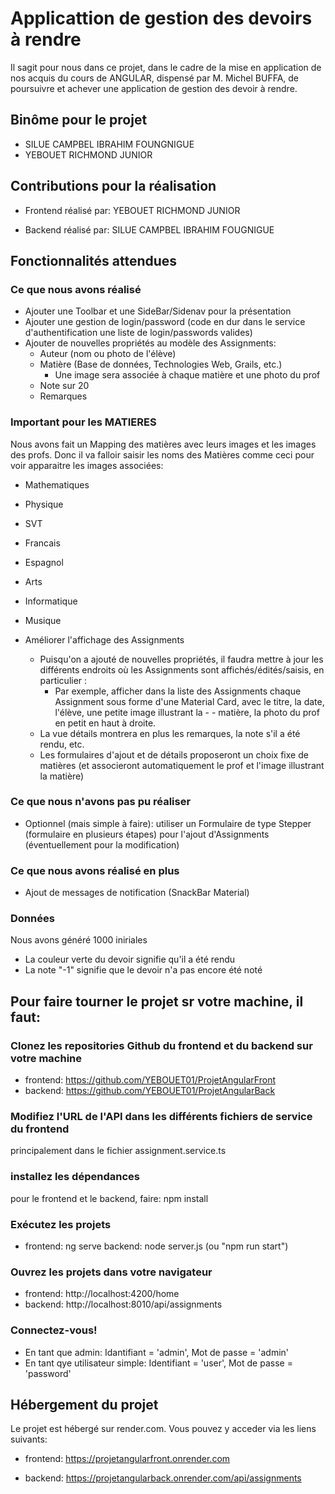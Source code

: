 # Applicattion de gestion des devoirs à rendre
Il sagit pour nous dans ce projet, dans le cadre de la mise en application de nos acquis du cours de ANGULAR, dispensé par M. Michel BUFFA, de poursuivre et achever une application de gestion des devoir à rendre.


## Binôme pour le projet
- SILUE CAMPBEL IBRAHIM FOUNGNIGUE
- YEBOUET RICHMOND JUNIOR

## Contributions pour la réalisation

- Frontend réalisé par: YEBOUET RICHMOND JUNIOR

- Backend réalisé par: SILUE CAMPBEL IBRAHIM FOUGNIGUE


## Fonctionnalités attendues
### Ce que nous avons réalisé
- Ajouter une Toolbar et une SideBar/Sidenav pour la présentation
- Ajouter une gestion de login/password (code en dur dans le service d'authentification une liste de login/passwords valides)
- Ajouter de nouvelles propriétés au modèle des Assignments:
    - Auteur (nom ou photo de l'élève)
    - Matière (Base de données, Technologies Web, Grails, etc.)
        - Une image sera associée à chaque matière et une photo du prof
    - Note sur 20
    - Remarques
### Important pour les MATIERES
Nous avons fait un Mapping des matières avec leurs images et les images des profs. Donc il va falloir saisir les noms des Matières comme ceci pour voir apparaitre les images associées:
- Mathematiques
- Physique
- SVT
- Francais
- Espagnol
- Arts
- Informatique
- Musique


- Améliorer l'affichage des Assignments
    - Puisqu'on a ajouté de nouvelles propriétés, il faudra mettre à jour les différents endroits où les Assignments sont affichés/édités/saisis, en particulier :
        - Par exemple, afficher dans la liste des Assignments chaque Assignment sous forme d'une Material Card, avec le titre, la date, l'élève, une petite image illustrant la - - matière, la photo du prof en petit en haut à droite.
    - La vue détails montrera en plus les remarques, la note s'il a été rendu, etc.
    - Les formulaires d'ajout et de détails proposeront un choix fixe de matières (et  associeront automatiquement le prof et l'image illustrant la matière)

### Ce que nous n'avons pas pu réaliser
- Optionnel (mais simple à faire): utiliser un Formulaire de type Stepper (formulaire en plusieurs étapes) pour l'ajout d'Assignments (éventuellement pour la modification)

### Ce que nous avons réalisé en plus
- Ajout de messages de notification (SnackBar Material)

### Données
Nous avons généré 1000 iniriales
- La couleur verte du devoir signifie qu'il a été rendu
- La note "-1" signifie que le devoir n'a pas encore été noté


## Pour faire tourner le projet sr votre machine, il faut:
### Clonez les repositories Github du frontend et du backend sur votre machine
- frontend: https://github.com/YEBOUET01/ProjetAngularFront
- backend: https://github.com/YEBOUET01/ProjetAngularBack

### Modifiez l'URL de l'API dans les différents fichiers de service du frontend
principalement dans le fichier assignment.service.ts

### installez les dépendances
pour le frontend et le backend, faire: npm install

### Exécutez les projets
- frontend: ng serve
backend: node server.js (ou "npm run start")

### Ouvrez les projets dans votre navigateur
- frontend: http://localhost:4200/home
- backend: http://localhost:8010/api/assignments

### Connectez-vous!
- En tant que admin: Idantifiant = 'admin', Mot de passe = 'admin'
- En tant qye utilisateur simple: Identifiant = 'user', Mot de passe = 'password'

## Hébergement du projet
Le projet est hébergé sur render.com. Vous pouvez y acceder via les liens suivants:

- frontend: https://projetangularfront.onrender.com

- backend: https://projetangularback.onrender.com/api/assignments


